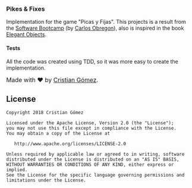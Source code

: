 ### Pikes & Fixes

Implementation for the game "Picas y Fijas". This projects is a result from the 
[Software Bootcamp](https://www.youtube.com/watch?v=g8bXwYU1Y7U&list=PLnoPakspmPo6E_ySkPtmXr6-xu-75eCo4) 
(by [Carlos Obregon](https://twitter.com/gaijinco)), also is inspired in the book 
[Elegant Objects](www.yegor256.com/elegant-objects.html). 

#### Tests

All the code was created using TDD, so it was more easy to create the implementation.

<font size="3">Made with :heart: by [Cristian Gómez](https://twitter.com/iyubinest).</font>

License
-------

    Copyright 2018 Cristian Gómez

    Licensed under the Apache License, Version 2.0 (the "License");
    you may not use this file except in compliance with the License.
    You may obtain a copy of the License at

       http://www.apache.org/licenses/LICENSE-2.0

    Unless required by applicable law or agreed to in writing, software
    distributed under the License is distributed on an "AS IS" BASIS,
    WITHOUT WARRANTIES OR CONDITIONS OF ANY KIND, either express or implied.
    See the License for the specific language governing permissions and
    limitations under the License.